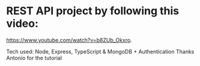 # REST API project by following this video:

https://www.youtube.com/watch?v=b8ZUb_Okxro.

Tech used: Node, Express, TypeScript & MongoDB + Authentication
Thanks Antonio for the tutorial
